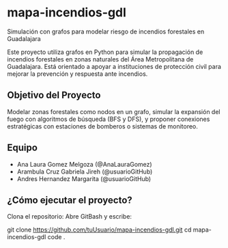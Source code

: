 # mapa-incendios-gdl
Simulación con grafos para modelar riesgo de incendios forestales en Guadalajara

Este proyecto utiliza grafos en Python para simular la propagación de incendios forestales en zonas naturales del Área Metropolitana de Guadalajara. Está orientado a apoyar a instituciones de protección civil para mejorar la prevención y respuesta ante incendios.

## Objetivo del Proyecto

Modelar zonas forestales como nodos en un grafo, simular la expansión del fuego con algoritmos de búsqueda (BFS y DFS), y proponer conexiones estratégicas con estaciones de bomberos o sistemas de monitoreo.

## Equipo

- Ana Laura Gomez Melgoza (@AnaLauraGomez)
- Arambula Cruz Gabriela Jireh (@usuarioGitHub)
- Andres Hernandez Margarita (@usuarioGitHub)

## ¿Cómo ejecutar el proyecto?
Clona el repositorio:
Abre GitBash y escribe: 

git clone https://github.com/tuUsuario/mapa-incendios-gdl.git
cd mapa-incendios-gdl
code .

